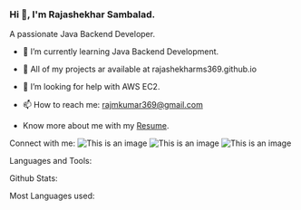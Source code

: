 ### Hi 👋, I'm Rajashekhar Sambalad.

A passionate Java Backend Developer.

- 🌱 I’m currently learning Java Backend Development.

- 👯 All of my projects ar available at rajashekharms369.github.io

- 🤔 I’m looking for help with AWS EC2.

- 📫 How to reach me: rajmkumar369@gmail.com

- Know more about me with my [Resume](https://drive.google.com/file/d/1hRPGpMmUfHvnX2DLCpIEChxMVa03P6PP/view?usp=share_link).


Connect with me:
![This is an image]()
![This is an image]()
![This is an image]()

Languages and Tools:

Github Stats:

Most Languages used:
